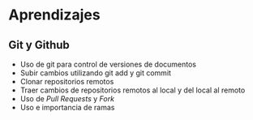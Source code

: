 # Aprendizajes
## Git y Github

* Uso de git para control de versiones de documentos
* Subir cambios utilizando git add y git commit
* Clonar repositorios remotos
* Traer cambios de repositorios remotos al local y del local al remoto
* Uso de *Pull Requests* y *Fork*
* Uso e importancia de ramas